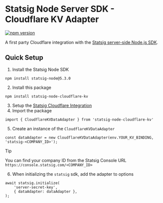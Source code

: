 # Statsig Node Server SDK - Cloudflare KV Adapter
[![npm version](https://badge.fury.io/js/statsig-node-cloudflare-kv.svg)](https://badge.fury.io/js/statsig-node-cloudflare-kv) 

A first party Cloudflare integration with the [Statsig server-side Node.js SDK](https://github.com/statsig-io/node-js-server-sdk).

## Quick Setup
1. Install the Statsig Node SDK
```
npm install statsig-node@5.3.0
```
2. Install this package
```
npm install statsig-node-cloudflare-kv
```
3. Setup the [Statsig Cloudflare Integration](https://console.statsig.com/integrations)
4. Import the package
```
import { CloudflareKVDataAdapter } from 'statsig-node-cloudflare-kv'
```
5. Create an instance of the `CloudflareKVDataAdapter`
```
const dataAdapter = new CloudflareKVDataAdapter(env.YOUR_KV_BINDING, 'statsig-<COMPANY_ID>');
```
> [!TIP]
> You can find your company ID from the Statsig Console URL `https://console.statsig.com/<COMPANY_ID>`
6. When initializing the `statsig` sdk, add the adapter to options
```
await statsig.initialize(
    'server-secret-key',
    { dataAdapter: dataAdapter },
);
```

